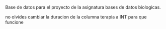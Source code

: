 Base de datos para el proyecto de la asignatura bases de datos biologicas.

no olvides cambiar la duracion de la columna terapia a INT para que funcione
